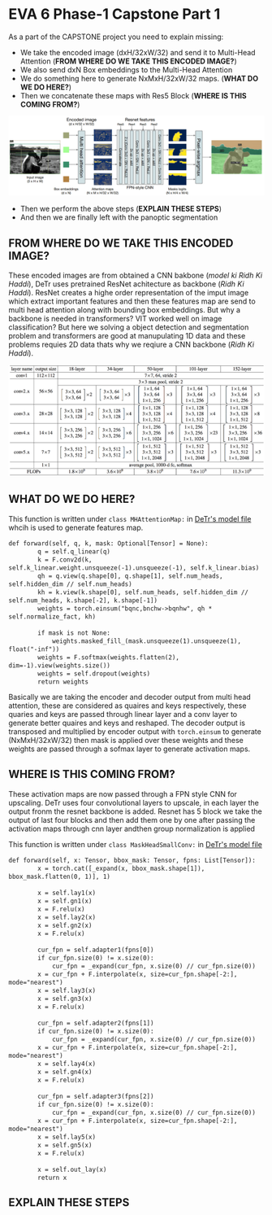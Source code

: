 # EVA 6 Phase-1 Capstone Part 1

As a part of the CAPSTONE project you need to explain missing:
* We take the encoded image (dxH/32xW/32) and send it to Multi-Head Attention (**FROM WHERE DO WE TAKE THIS ENCODED IMAGE?**)
* We also send dxN Box embeddings to the Multi-Head Attention
* We do something here to generate NxMxH/32xW/32 maps. (**WHAT DO WE DO HERE?**)
* Then we concatenate these maps with Res5 Block (**WHERE IS THIS COMING FROM?**)

![alt](images/arch.png)

* Then we perform the above steps (**EXPLAIN THESE STEPS**)
* And then we are finally left with the panoptic segmentation


FROM WHERE DO WE TAKE THIS ENCODED IMAGE?
-------------------

These encoded images are from obtained a CNN bakbone (*model ki Ridh Ki Haddi*), DeTr uses pretrained ResNet achitecture as backbone (*Ridh Ki Haddi*). ResNet creates a highe order representation of the imput image which extract important features and then these features map are send to multi head attention along with bounding box embeddings. But why a backbone is needed in transformers? VIT worked well on image classification? But here we solving a object detection and segmentation problem and transformers are good at manupulating 1D data and these problems requies 2D data thats why we reqiure a CNN  backbone (*Ridh Ki Haddi*).

![](images/resnet-architectures-34-101.png)


WHAT DO WE DO HERE?
-----------------

This function is written under `class MHAttentionMap:` in [DeTr's model file](https://github.com/facebookresearch/detr/blob/master/models/segmentation.py) whcih is used to generate features map.
```
def forward(self, q, k, mask: Optional[Tensor] = None):
        q = self.q_linear(q)
        k = F.conv2d(k, self.k_linear.weight.unsqueeze(-1).unsqueeze(-1), self.k_linear.bias)
        qh = q.view(q.shape[0], q.shape[1], self.num_heads, self.hidden_dim // self.num_heads)
        kh = k.view(k.shape[0], self.num_heads, self.hidden_dim // self.num_heads, k.shape[-2], k.shape[-1])
        weights = torch.einsum("bqnc,bnchw->bqnhw", qh * self.normalize_fact, kh)

        if mask is not None:
            weights.masked_fill_(mask.unsqueeze(1).unsqueeze(1), float("-inf"))
        weights = F.softmax(weights.flatten(2), dim=-1).view(weights.size())
        weights = self.dropout(weights)
        return weights
```
Basically we are taking the encoder and decoder output from multi head attention, these are considered as quaires and keys respectively, these quaries and keys are passed through linear layer and a conv layer to generate better quaires and keys and reshaped. The decoder output is transposed and multiplied by encoder output with `torch.einsum` to generate  (NxMxH/32xW/32) then mask is applied over these weights and these weights are passed through a sofmax layer to generate activation maps.


WHERE IS THIS COMING FROM?
-------------------

These activation maps are now passed through a FPN style CNN for upscaling. DeTr uses four convolutional layers to upscale, in each layer the output fronm the resnet backbone is added. Resnet has 5 block we take the output of last four blocks and then add them one by one after passing the activation maps through cnn layer andthen group normalization is applied 

This function is written under `class MaskHeadSmallConv:` in [DeTr's model file](https://github.com/facebookresearch/detr/blob/master/models/segmentation.py) 

```
def forward(self, x: Tensor, bbox_mask: Tensor, fpns: List[Tensor]):
        x = torch.cat([_expand(x, bbox_mask.shape[1]), bbox_mask.flatten(0, 1)], 1)

        x = self.lay1(x)
        x = self.gn1(x)
        x = F.relu(x)
        x = self.lay2(x)
        x = self.gn2(x)
        x = F.relu(x)

        cur_fpn = self.adapter1(fpns[0])
        if cur_fpn.size(0) != x.size(0):
            cur_fpn = _expand(cur_fpn, x.size(0) // cur_fpn.size(0))
        x = cur_fpn + F.interpolate(x, size=cur_fpn.shape[-2:], mode="nearest")
        x = self.lay3(x)
        x = self.gn3(x)
        x = F.relu(x)

        cur_fpn = self.adapter2(fpns[1])
        if cur_fpn.size(0) != x.size(0):
            cur_fpn = _expand(cur_fpn, x.size(0) // cur_fpn.size(0))
        x = cur_fpn + F.interpolate(x, size=cur_fpn.shape[-2:], mode="nearest")
        x = self.lay4(x)
        x = self.gn4(x)
        x = F.relu(x)

        cur_fpn = self.adapter3(fpns[2])
        if cur_fpn.size(0) != x.size(0):
            cur_fpn = _expand(cur_fpn, x.size(0) // cur_fpn.size(0))
        x = cur_fpn + F.interpolate(x, size=cur_fpn.shape[-2:], mode="nearest")
        x = self.lay5(x)
        x = self.gn5(x)
        x = F.relu(x)

        x = self.out_lay(x)
        return x
```

EXPLAIN THESE STEPS
------------------





